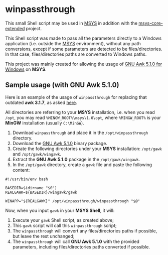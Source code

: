 # winpassthrough

This small Shell script may be used in [MSYS](http://www.mingw.org/wiki/MSYS)
in addition with the [msys-core-extended](https://github.com/sizious/msys-core-extended)
project.

This Shell script was made to pass all the parameters directly to a Windows
application (i.e. outside the [MSYS](http://www.mingw.org/wiki/MSYS)
environment), without any path conversions, except if some parameters are
detected to be files/directories. In that case, files/directories paths are
converted to Windows paths.

This project was mainly created for allowing the usage of 
[GNU Awk 5.1.0 for Windows](https://github.com/mbuilov/gawk-windows) on
**MSYS**.

## Sample usage (with GNU Awk 5.1.0)

Here is an example of the usage of `winpassthrough` for replacing that outdated
**awk 3.1.7**, as asked [here](https://fr.osdn.net/projects/mingw/ticket/39246).

All directories are referring to your **MSYS** installation, i.e. when you read
`/opt`, you may read `%MINGW_ROOT%\msys\1.0\opt`, where `%MINGW_ROOT%` is your
**MinGW** installation (usually `C:\MinGW`).

1. Download `winpassthrough` and place it in the `/opt/winpassthrough` directory.
2. Download the [GNU Awk 5.1.0](https://github.com/mbuilov/gawk-windows/releases) 
   binary package.
3. Create the following directories under your **MSYS** installation: 
   `/opt/gawk` and `/opt/gawk/wingawk`.
4. Extract the **GNU Awk 5.1.0** package in the `/opt/gawk/wingawk`.
5. In the `/opt/gawk` directory, create a `gawk` file and paste the following
   content:

```
#!/usr/bin/env bash

BASEDIR=$(dirname "$0")
REALGAWK=${BASEDIR}/wingawk/gawk

WINAPP="${REALGAWK}" /opt/winpassthrough/winpassthrough "$@"
```

Now, when you input `gawk` in your **MSYS Shell**, it will:

1. Execute your `gawk` Shell script, as created above;
2. This `gawk` script will call this `winpassthrough` script;
3. The `winpassthrough` will convert any files/directories paths if possible,
   but leave the rest unchanged;
4. The `winpassthrough` will call **GNU Awk 5.1.0** with the provided
   parameters, including files/directories paths converted if possible.
   

